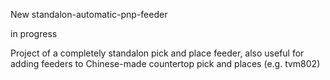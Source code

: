 New standalon-automatic-pnp-feeder

in progress

Project of a completely standalon pick and place feeder, also 
useful for adding feeders to Chinese-made countertop pick and places (e.g. tvm802) 
